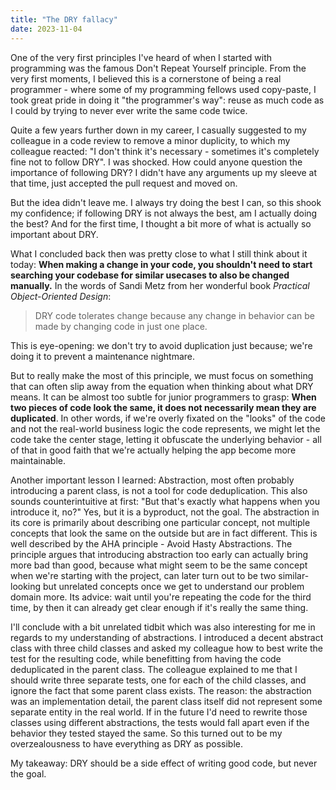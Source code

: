 ```yaml
---
title: "The DRY fallacy"
date: 2023-11-04
---
```


One of the very first principles I've heard of when I started with programming was the famous Don't Repeat Yourself principle. From the very first moments, I believed this is a cornerstone of being a real programmer - where some of my programming fellows used copy-paste, I took great pride in doing it "the programmer's way": reuse as much code as I could by trying to never ever write the same code twice.

Quite a few years further down in my career, I casually suggested to my colleague in a code review to remove a minor duplicity, to which my colleague reacted: "I don't think it's necessary - sometimes it's completely fine not to follow DRY". I was shocked. How could anyone question the importance of following DRY? I didn't have any arguments up my sleeve at that time, just accepted the pull request and moved on.

But the idea didn't leave me. I always try doing the best I can, so this shook my confidence; if following DRY is not always the best, am I actually doing the best? And for the first time, I thought a bit more of what is actually so important about DRY.

What I concluded back then was pretty close to what I still think about it today: **When making a change in your code, you shouldn't need to start searching your codebase for similar usecases to also be changed manually.** In the words of Sandi Metz from her wonderful book _Practical Object-Oriented Design_:

> DRY code tolerates change because any change in behavior can be made by changing code in just one place.

This is eye-opening: we don't try to avoid duplication just because; we're doing it to prevent a maintenance nightmare.

But to really make the most of this principle, we must focus on something that can often slip away from the equation when thinking about what DRY means. It can be almost too subtle for junior programmers to grasp: **When two pieces of code look the same, it does not necessarily mean they are duplicated**. In other words, if we're overly fixated on the "looks" of the code and not the real-world business logic the code represents, we might let the code take the center stage, letting it obfuscate the underlying behavior - all of that in good faith that we're actually helping the app become more maintainable.

Another important lesson I learned: Abstraction, most often probably introducing a parent class, is not a tool for code deduplication. This also sounds counterintuitive at first: "But that's exactly what happens when you introduce it, no?" Yes, but it is a byproduct, not the goal. The abstraction in its core is primarily about describing one particular concept, not multiple concepts that look the same on the outside but are in fact different. This is well described by the AHA principle - Avoid Hasty Abstractions. The principle argues that introducing abstraction too early can actually bring more bad than good, because what might seem to be the same concept when we're starting with the project, can later turn out to be two similar-looking but unrelated concepts once we get to understand our problem domain more. Its advice: wait until you're repeating the code for the third time, by then it can already get clear enough if it's really the same thing.

I'll conclude with a bit unrelated tidbit which was also interesting for me in regards to my understanding of abstractions. I introduced a decent abstract class with three child classes and asked my colleague how to best write the test for the resulting code, while benefitting from having the code deduplicated in the parent class. The colleague explained to me that I should write three separate tests, one for each of the child classes, and ignore the fact that some parent class exists. The reason: the abstraction was an implementation detail, the parent class itself did not represent some separate entity in the real world. If in the future I'd need to rewrite those classes using different abstractions, the tests would fall apart even if the behavior they tested stayed the same. So this turned out to be my overzealousness to have everything as DRY as possible.

My takeaway: DRY should be a side effect of writing good code, but never the goal.
